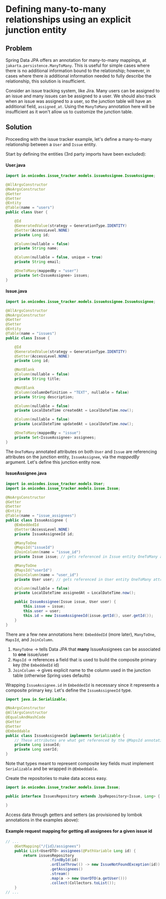 # Defining many-to-many relationships using an explicit junction entity

## Problem

Spring Data JPA offers an annotation for many-to-many mappings, at `jakarta.persistence.ManyToMany`.
This is useful for simple cases where there is no additional information bound to the relationship; however,
in cases where there _is_ additional information needed to fully describe the relationship,
this solution is insufficient.

Consider an issue tracking system, like Jira. Many users can be assigned to an issue and many issues can be
assigned to a user. We should also track when an issue was assigned to a user, so the junction table will have
an additional field, `assigned_at`. Using the `ManyToMany` annotation here will be insufficient as it won't allow
us to customize the junction table.

## Solution

Proceeding with the issue tracker example, let's define a many-to-many relationship
between a `User` and `Issue` entity.

Start by defining the entities (3rd party imports have been excluded):

#### User.java

```java
import io.onicodes.issue_tracker.models.issueAssignee.IssueAssignee;

@AllArgsConstructor
@NoArgsConstructor
@Getter
@Setter
@Entity
@Table(name = "users")
public class User {

    @Id
    @GeneratedValue(strategy = GenerationType.IDENTITY)
    @Setter(AccessLevel.NONE)
    private Long id;

    @Column(nullable = false)
    private String name;

    @Column(nullable = false, unique = true)
    private String email;

    @OneToMany(mappedBy = "user")
    private Set<IssueAssignee> issues;
}
```

#### Issue.java

```java
import io.onicodes.issue_tracker.models.issueAssignee.IssueAssignee;

@AllArgsConstructor
@NoArgsConstructor
@Getter
@Setter
@Entity
@Table(name = "issues")
public class Issue {

    @Id
    @GeneratedValue(strategy = GenerationType.IDENTITY)
    @Setter(AccessLevel.NONE)
    private Long id;

    @NotBlank
    @Column(nullable = false)
    private String title;

    @NotBlank
    @Column(columnDefinition = "TEXT", nullable = false)
    private String description;

    @Column(nullable = false)
    private LocalDateTime createdAt = LocalDateTime.now();

    @Column(nullable = false)
    private LocalDateTime updatedAt = LocalDateTime.now();

    @OneToMany(mappedBy = "issue")
    private Set<IssueAssignee> assignees;
}
```

The `OneToMany` annotated attributes on both `User` and `Issue` are referencing attributes on the junction entity,
`IssueAssignee`, via the _mappedBy_ argument. Let's define this junction entity now.

#### IssueAssignee.java

```java
import io.onicodes.issue_tracker.models.User;
import io.onicodes.issue_tracker.models.issue.Issue;

@NoArgsConstructor
@Getter
@Setter
@Entity
@Table(name = "issue_assignees")
public class IssueAssignee {
    @EmbeddedId
    @Setter(AccessLevel.NONE)
    private IssueAssigneeId id;

    @ManyToOne
    @MapsId("issueId")
    @JoinColumn(name = "issue_id")
    private Issue issue; // gets referenced in Issue entity OneToMany attribute

    @ManyToOne
    @MapsId("userId")
    @JoinColumn(name = "user_id")
    private User user; // gets referenced in User entity OneToMany attribute

    @Column(nullable = false)
    private LocalDateTime assignedAt = LocalDateTime.now();

    public IssueAssignee(Issue issue, User user) {
        this.issue = issue;
        this.user = user;
        this.id = new IssueAssigneeId(issue.getId(), user.getId());
    }
}
```

There are a few new annotations here: `EmbeddedId` (more later), `ManyToOne`, `MapsId`, and `JoinColumn`.

1. `ManyToOne` -> tells Data JPA that **many** IssueAssignees can be associated to **one** issue/user
2. `MapsId` -> references a field that is used to build the composite primary key (the `EmbeddedId` id)
3. `JoinColumn` -> gives explicit name to the column used in the junction table (otherwise Spring uses defaults)

Wrapping `IssueAssignee.id` in `EmbeddedId` is necessary since it represents a composite primary key. Let's
define the `IssueAssigneeId` type.

```java
import java.io.Serializable;

@NoArgsConstructor
@AllArgsConstructor
@EqualsAndHashCode
@Getter
@Setter
@Embeddable
public class IssueAssigneeId implements Serializable {
    // These attributes are what get referenced by the @MapsId annotations in IssueAssignee entity
    private Long issueId;
    private Long userId;
}
```

Note that types meant to represent composite key fields must implement `Serializable` and
be wrapped in `@Embeddable`.

Create the repositories to make data access easy.

```java
import io.onicodes.issue_tracker.models.issue.Issue;

public interface IssuesRepository extends JpaRepository<Issue, Long> {

}
```

Access data through getters and setters (as provisioned by lombok annotations in the examples above):

#### Example request mapping for getting all assignees for a given issue id

```java
// ...
    @GetMapping("/{id}/assignees")
    public List<UserDTO> assignees(@PathVariable Long id) {
        return issuesRepository
                    .findById(id)
                    .orElseThrow(() -> new IssueNotFoundException(id))
                    .getAssignees()
                    .stream()
                    .map(a -> new UserDTO(a.getUser()))
                    .collect(Collectors.toList());
    }
// ...
```
